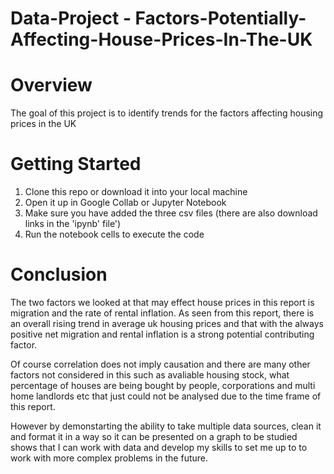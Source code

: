 # Data-Project - Factors-Potentially-Affecting-House-Prices-In-The-UK

# Overview
The goal of this project is to identify trends for the factors affecting housing prices in the UK

# Getting Started

1. Clone this repo or download it into your local machine 
2. Open it up in Google Collab or Jupyter Notebook
3. Make sure you have added the three csv files (there are also download links in the 'ipynb' file')
4. Run the notebook cells to execute the code

# Conclusion
The two factors we looked at that may effect house prices in this report is migration and the rate of rental inflation. As seen from this report, there is an overall rising trend in average uk housing prices and that with the always positive net migration and rental inflation is a strong potential contributing factor.

Of course correlation does not imply causation and there are many other factors not considered in this such as avaliable housing stock, what percentage of houses are being bought by people, corporations and multi home landlords etc that just could not be analysed due to the time frame of this report.

However by demonstarting the ability to take multiple data sources, clean it and format it in a way so it can be presented on a graph to be studied shows that I can work with data and develop my skills to set me up to to work with more complex problems in the future.

